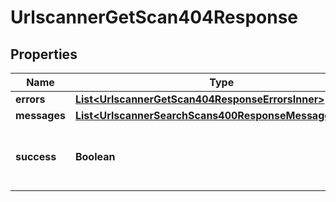 

# UrlscannerGetScan404Response


## Properties

| Name | Type | Description | Notes |
|------------ | ------------- | ------------- | -------------|
|**errors** | [**List&lt;UrlscannerGetScan404ResponseErrorsInner&gt;**](UrlscannerGetScan404ResponseErrorsInner.md) |  |  |
|**messages** | [**List&lt;UrlscannerSearchScans400ResponseMessagesInner&gt;**](UrlscannerSearchScans400ResponseMessagesInner.md) |  |  |
|**success** | **Boolean** | Whether request was successful or not |  |



